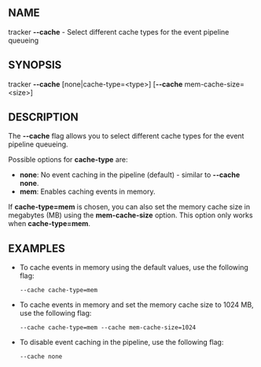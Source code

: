 ## NAME

tracker **--cache** - Select different cache types for the event pipeline queueing

## SYNOPSIS

tracker **--cache** [none|cache-type=\<type\>] [**--cache** mem-cache-size=\<size\>]

## DESCRIPTION

The **--cache** flag allows you to select different cache types for the event pipeline queueing.

Possible options for **cache-type** are:

- **none**: No event caching in the pipeline (default) - similar to **--cache none**.
- **mem**: Enables caching events in memory.

If **cache-type=mem** is chosen, you can also set the memory cache size in megabytes (MB) using the **mem-cache-size** option. This option only works when **cache-type=mem**.

## EXAMPLES

- To cache events in memory using the default values, use the following flag:

  ```console
  --cache cache-type=mem
  ```

- To cache events in memory and set the memory cache size to 1024 MB, use the following flag:

  ```console
  --cache cache-type=mem --cache mem-cache-size=1024
  ```

- To disable event caching in the pipeline, use the following flag:

  ```console
  --cache none
  ```
